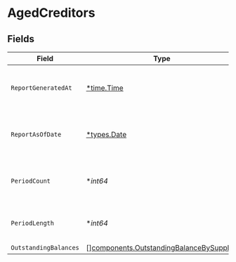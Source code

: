 # AgedCreditors


## Fields

| Field                                                                                                | Type                                                                                                 | Required                                                                                             | Description                                                                                          | Example                                                                                              |
| ---------------------------------------------------------------------------------------------------- | ---------------------------------------------------------------------------------------------------- | ---------------------------------------------------------------------------------------------------- | ---------------------------------------------------------------------------------------------------- | ---------------------------------------------------------------------------------------------------- |
| `ReportGeneratedAt`                                                                                  | [*time.Time](https://pkg.go.dev/time#Time)                                                           | :heavy_minus_sign:                                                                                   | The exact date and time the report was generated.                                                    | 2024-11-14T12:00:00.000Z                                                                             |
| `ReportAsOfDate`                                                                                     | [*types.Date](../../types/date.md)                                                                   | :heavy_minus_sign:                                                                                   | The cutoff date for transactions included in the report.                                             | 2024-11-13                                                                                           |
| `PeriodCount`                                                                                        | **int64*                                                                                             | :heavy_minus_sign:                                                                                   | Number of aging periods shown in the report.                                                         | 4                                                                                                    |
| `PeriodLength`                                                                                       | **int64*                                                                                             | :heavy_minus_sign:                                                                                   | Length of each aging period in days.                                                                 | 30                                                                                                   |
| `OutstandingBalances`                                                                                | [][components.OutstandingBalanceBySupplier](../../models/components/outstandingbalancebysupplier.md) | :heavy_minus_sign:                                                                                   | N/A                                                                                                  |                                                                                                      |